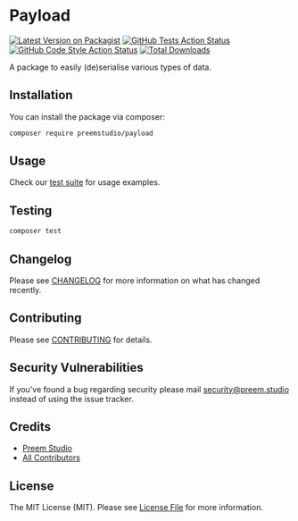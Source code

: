 # Payload

[![Latest Version on Packagist](https://img.shields.io/packagist/v/preemstudio/payload.svg?style=flat-square)](https://packagist.org/packages/preemstudio/payload)
[![GitHub Tests Action Status](https://img.shields.io/github/actions/workflow/status/preemstudio/payload/run-tests.yml?branch=main&label=tests&style=flat-square)](https://github.com/preemstudio/payload/actions?query=workflow%3Arun-tests+branch%3Amain)
[![GitHub Code Style Action Status](https://img.shields.io/github/actions/workflow/status/preemstudio/payload/fix-php-code-style-issues.yml?branch=main&label=code%20style&style=flat-square)](https://github.com/preemstudio/payload/actions?query=workflow%3A"Fix+PHP+code+style+issues"+branch%3Amain)
[![Total Downloads](https://img.shields.io/packagist/dt/preemstudio/payload.svg?style=flat-square)](https://packagist.org/packages/preemstudio/payload)

A package to easily (de)serialise various types of data.

## Installation

You can install the package via composer:

```bash
composer require preemstudio/payload
```

## Usage

Check our [test suite](/tests) for usage examples.

## Testing

```bash
composer test
```

## Changelog

Please see [CHANGELOG](CHANGELOG.md) for more information on what has changed recently.

## Contributing

Please see [CONTRIBUTING](CONTRIBUTING.md) for details.

## Security Vulnerabilities

If you've found a bug regarding security please mail [security@preem.studio](mailto:security@preem.studio) instead of using the issue tracker.

## Credits

- [Preem Studio](https://github.com/PreemStudio)
- [All Contributors](../../contributors)

## License

The MIT License (MIT). Please see [License File](LICENSE.md) for more information.
